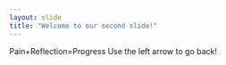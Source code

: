 ```yaml
---
layout: slide
title: "Welcome to our second slide!"
---
```

Pain+Reflection=Progress
Use the left arrow to go back!
